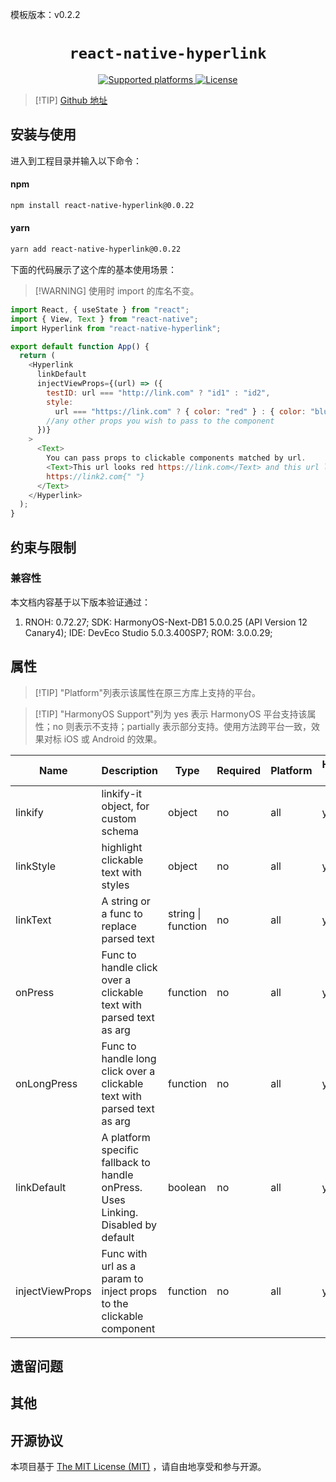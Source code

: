 模板版本：v0.2.2

<p align="center">
  <h1 align="center"> <code>react-native-hyperlink</code> </h1>
</p>

<p align="center">
    <a href="https://github.com/obipawan/react-native-hyperlink">
        <img src="https://img.shields.io/badge/platforms-android%20|%20ios%20|%20harmony%20-lightgrey.svg" alt="Supported platforms" />
    </a>
    <a href="https://github.com/obipawan/react-native-hyperlink/blob/master/LICENSE">
        <img src="https://img.shields.io/badge/license-MIT-green.svg" alt="License" />
    </a>
</p>

> [!TIP] [Github 地址](https://github.com/obipawan/react-native-hyperlink)

## 安装与使用

进入到工程目录并输入以下命令：

<!-- tabs:start -->

#### **npm**

```bash
npm install react-native-hyperlink@0.0.22
```

#### **yarn**

```bash
yarn add react-native-hyperlink@0.0.22
```

<!-- tabs:end -->

下面的代码展示了这个库的基本使用场景：

> [!WARNING] 使用时 import 的库名不变。

```js
import React, { useState } from "react";
import { View, Text } from "react-native";
import Hyperlink from "react-native-hyperlink";

export default function App() {
  return (
    <Hyperlink
      linkDefault
      injectViewProps={(url) => ({
        testID: url === "http://link.com" ? "id1" : "id2",
        style:
          url === "https://link.com" ? { color: "red" } : { color: "blue" },
        //any other props you wish to pass to the component
      })}
    >
      <Text>
        You can pass props to clickable components matched by url.
        <Text>This url looks red https://link.com</Text> and this url looks blue
        https://link2.com{" "}
      </Text>
    </Hyperlink>
  );
}
```

## 约束与限制

### 兼容性

本文档内容基于以下版本验证通过：

1. RNOH: 0.72.27; SDK: HarmonyOS-Next-DB1 5.0.0.25 (API Version 12 Canary4); IDE: DevEco Studio 5.0.3.400SP7; ROM: 3.0.0.29;

## 属性

> [!TIP] "Platform"列表示该属性在原三方库上支持的平台。

> [!TIP] "HarmonyOS Support"列为 yes 表示 HarmonyOS 平台支持该属性；no 则表示不支持；partially 表示部分支持。使用方法跨平台一致，效果对标 iOS 或 Android 的效果。

| Name            | Description                                                                       | Type                     | Required | Platform | HarmonyOS Support |
| --------------- | --------------------------------------------------------------------------------- | ------------------------ | -------- | -------- | ----------------- |
| linkify         | linkify-it object, for custom schema                                              | object                   | no       | all      | yes               |
| linkStyle       | highlight clickable text with styles                                              | object                   | no       | all      | yes               |
| linkText        | A string or a func to replace parsed text                                         | string   &#124; function | no       | all      | yes               |
| onPress         | Func to handle click over a clickable text with parsed text as arg                | function                 | no       | all      | yes               |
| onLongPress     | Func to handle long click over a clickable text with parsed text as arg           | function                 | no       | all      | yes               |
| linkDefault     | A platform specific fallback to handle onPress. Uses Linking. Disabled by default | boolean                  | no       | all      | yes               |
| injectViewProps | Func with url as a param to inject props to the clickable component               | function                 | no       | all      | yes               |

## 遗留问题

## 其他

## 开源协议

本项目基于 [The MIT License (MIT)](https://github.com/obipawan/react-native-hyperlink/blob/master/LICENSE) ，请自由地享受和参与开源。
